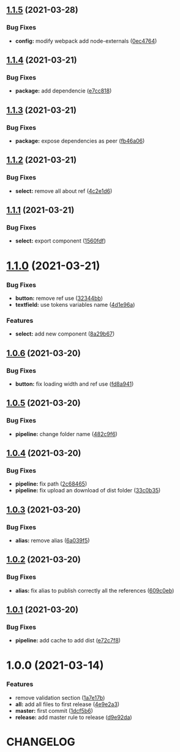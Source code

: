 ## [1.1.5](https://github.com/angelicapabonp/react-basic-components/compare/v1.1.4...v1.1.5) (2021-03-28)


### Bug Fixes

* **config:** modify webpack add node-externals ([0ec4764](https://github.com/angelicapabonp/react-basic-components/commit/0ec476417d9137c41046804fea9e6fa114f8ac56))

## [1.1.4](https://github.com/angelicapabonp/react-basic-components/compare/v1.1.3...v1.1.4) (2021-03-21)


### Bug Fixes

* **package:** add dependencie ([e7cc818](https://github.com/angelicapabonp/react-basic-components/commit/e7cc818ad48702d140c07d7e8c3d3a78c629466d))

## [1.1.3](https://github.com/angelicapabonp/react-basic-components/compare/v1.1.2...v1.1.3) (2021-03-21)


### Bug Fixes

* **package:** expose dependencies as peer ([fb46a06](https://github.com/angelicapabonp/react-basic-components/commit/fb46a06dc8260beefb1bb45d4a98542baccfdffc))

## [1.1.2](https://github.com/angelicapabonp/react-basic-components/compare/v1.1.1...v1.1.2) (2021-03-21)


### Bug Fixes

* **select:** remove all about ref ([4c2e1d6](https://github.com/angelicapabonp/react-basic-components/commit/4c2e1d6c8f0b1b7047899a17b75360489e183a8c))

## [1.1.1](https://github.com/angelicapabonp/react-basic-components/compare/v1.1.0...v1.1.1) (2021-03-21)


### Bug Fixes

* **select:** export component ([1560fdf](https://github.com/angelicapabonp/react-basic-components/commit/1560fdf705b858ad4c0f5e4d195b82bbf6a2cb4b))

# [1.1.0](https://github.com/angelicapabonp/react-basic-components/compare/v1.0.6...v1.1.0) (2021-03-21)


### Bug Fixes

* **button:** remove ref use ([32344bb](https://github.com/angelicapabonp/react-basic-components/commit/32344bbd421415e18ab26192c26bf356364f10c8))
* **textfield:** use tokens variables name ([4d1e96a](https://github.com/angelicapabonp/react-basic-components/commit/4d1e96a0c31a21a30d8bd36a9edf966eee75dd27))


### Features

* **select:** add new component ([8a29b67](https://github.com/angelicapabonp/react-basic-components/commit/8a29b67c40e868c3c4c32c03dcb7357814c7e781))

## [1.0.6](https://github.com/angelicapabonp/react-basic-components/compare/v1.0.5...v1.0.6) (2021-03-20)


### Bug Fixes

* **button:** fix loading width and ref use ([fd8a941](https://github.com/angelicapabonp/react-basic-components/commit/fd8a94123171a6e35be91e6c01b3aefadd4774ec))

## [1.0.5](https://github.com/angelicapabonp/react-basic-components/compare/v1.0.4...v1.0.5) (2021-03-20)


### Bug Fixes

* **pipeline:** change folder name ([482c9f6](https://github.com/angelicapabonp/react-basic-components/commit/482c9f615482905d5c8d29ba62923af0d020192f))

## [1.0.4](https://github.com/angelicapabonp/react-basic-components/compare/v1.0.3...v1.0.4) (2021-03-20)


### Bug Fixes

* **pipeline:** fix path ([2c68465](https://github.com/angelicapabonp/react-basic-components/commit/2c684650a430c65689c9bc1e90e95ea694f2796c))
* **pipeline:** fix upload an download of dist folder ([33c0b35](https://github.com/angelicapabonp/react-basic-components/commit/33c0b354285b7240debb6d3841bcccfa76d02267))

## [1.0.3](https://github.com/angelicapabonp/react-basic-components/compare/v1.0.2...v1.0.3) (2021-03-20)


### Bug Fixes

* **alias:** remove alias ([6a039f5](https://github.com/angelicapabonp/react-basic-components/commit/6a039f54813287b7b404a7b5071b86c9556f0323))

## [1.0.2](https://github.com/angelicapabonp/react-basic-components/compare/v1.0.1...v1.0.2) (2021-03-20)


### Bug Fixes

* **alias:** fix alias to publish correctly all the references ([609c0eb](https://github.com/angelicapabonp/react-basic-components/commit/609c0eb2d1a78175ebb7ffdfbc8da240f4dd025e))

## [1.0.1](https://github.com/angelicapabonp/react-basic-components/compare/v1.0.0...v1.0.1) (2021-03-20)


### Bug Fixes

* **pipeline:** add cache to add dist ([e72c7f8](https://github.com/angelicapabonp/react-basic-components/commit/e72c7f88b22b50e98981540f4526e0fe8b6f3070))

# 1.0.0 (2021-03-14)


### Features

* remove validation section ([1a7e17b](https://github.com/angelicapabonp/react-basic-components/commit/1a7e17b4badcfa1acb6c57724ed0e85c5defcbab))
* **all:** add all files to first release ([4e9e2a3](https://github.com/angelicapabonp/react-basic-components/commit/4e9e2a3ebce8fbc0dc011a561d9f59db2d83a2d3))
* **master:** first commit ([1dcf5b6](https://github.com/angelicapabonp/react-basic-components/commit/1dcf5b6783bf631716d3b9b8d56c44e1c249d0bc))
* **release:** add master rule to release ([d9e92da](https://github.com/angelicapabonp/react-basic-components/commit/d9e92daa201bc78c2c7763bddccc7e0fd4fcdce7))

# CHANGELOG
